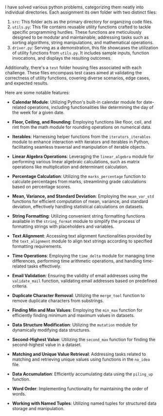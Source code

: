 I have solved various python problems, categorizing them neatly into individual directories. Each assignment its own folder with two distinct files:

1. `src`: This folder acts as the primary directory for organizing code files.
2. `utils.py`: This file contains reusable utility functions crafted to tackle specific programming hurdles. These functions are meticulously designed to be modular and maintainable, addressing tasks such as sorting algorithms, string manipulations, and mathematical operations.
3. `driver.py`: Serving as a demonstration, this file showcases the utilization of utility functions from `utils.py`. It includes sample inputs, function invocations, and displays the resulting outcomes.

Additionally, there's a `test` folder housing files associated with each challenge. These files encompass test cases aimed at validating the correctness of utility functions, covering diverse scenarios, edge cases, and expected results.

Here are some notable features:

- **Calendar Module**: Utilizing Python's built-in calendar module for date-related operations, including functionalities like determining the day of the week for a given date.
  
- **Floor, Ceiling, and Rounding**: Employing functions like floor, ceil, and rint from the math module for rounding operations on numerical data.
  
- **Iterables**: Harnessing helper functions from the `iterators_iterables` module to enhance interaction with iterators and iterables in Python, facilitating seamless traversal and manipulation of iterable objects.
  
- **Linear Algebra Operations**: Leveraging the `linear_algebra` module for performing various linear algebraic calculations, such as matrix operations like multiplication and determinant calculation.
  
- **Percentage Calculation**: Utilizing the `marks_percentage` function to calculate percentages from marks, streamlining grade calculations based on percentage scores.
  
- **Mean, Variance, and Standard Deviation**: Employing the `mean_var_std` functions for efficient computation of mean, variance, and standard deviation, effectively handling statistical calculations on datasets.
  
- **String Formatting**: Utilizing convenient string formatting functions available in the `string_format` module to simplify the process of formatting strings with placeholders and variables.
  
- **Text Alignment**: Accessing text alignment functionalities provided by the `text_alignment` module to align text strings according to specified formatting requirements.
  
- **Time Operations**: Employing the `time_delta` module for managing time differences, performing time arithmetic operations, and handling time-related tasks effectively.
  
- **Email Validation**: Ensuring the validity of email addresses using the `validate_mail` function, validating email addresses based on predefined criteria.
  
- **Duplicate Character Removal**: Utilizing the `merge_tool` function to remove duplicate characters from substrings.
  
- **Finding Min and Max Values**: Employing the `min_max` function for efficiently finding minimum and maximum values in datasets.
  
- **Data Structure Modification**: Utilizing the `mutation` module for dynamically modifying data structures.
  
- **Second-Highest Value**: Utilizing the `second_max` function for finding the second-highest value in a dataset.
  
- **Matching and Unique Value Retrieval**: Addressing tasks related to matching and retrieving unique values using functions in the `no_idea` file.
  
- **Data Accumulation**: Efficiently accumulating data using the `piling_up` function.
  
- **Word Order**: Implementing functionality for maintaining the order of words.
  
- **Working with Named Tuples**: Utilizing named tuples for structured data storage and manipulation.